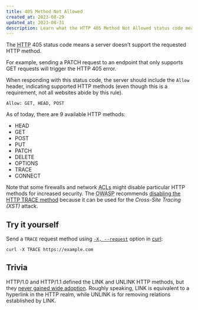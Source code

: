 ```yaml
---
title: 405 Method Not Allowed
created_at: 2023-08-29
updated_at: 2023-08-31
description: Learn what the HTTP 405 Method Not Allowed status code means and when it happens.
---
```


The <abbr title="Hypertext Transfer Protocol">HTTP</abbr> 405 status code means a server doesn't support the requested HTTP method.

For example, sending a PATCH request to an endpoint that only supports GET requests will trigger the HTTP 405 error.

When responding with this status code, the server should include the `Allow` header, indicating supported HTTP methods (even though this is a requirement, not all websites abide by this rule).

    Allow: GET, HEAD, POST

As of today, there are 9 available HTTP methods:

* HEAD
* GET
* POST
* PUT
* PATCH
* DELETE
* OPTIONS
* TRACE
* CONNECT

Note that some firewalls and network <abbr title="Access Control Lists">ACLs</abbr> might disable particular HTTP methods for increased security. The <abbr title="Open Web Application Security Project">OWASP</abbr> recommends <a href="https://owasp.org/www-community/attacks/Cross_Site_Tracing" target="_blank" rel="noopener">disabling the HTTP TRACE method</a> because it can be used for the _Cross-Site Tracing (XST)_ attack.

## Try it yourself

Send a `TRACE` request method using <a href="https://curl.se/docs/manpage.html#-X" target="_blank" rel="noopener">`-X, --request`</a> option in <a href="https://curl.se/" target="_blank" rel="noopener">curl</a>:

    curl -X TRACE https://example.com

## Trivia

HTTP/1.0 and HTTP/1.1 defined the LINK and UNLINK HTTP methods, but they <a href="https://datatracker.ietf.org/doc/html/draft-snell-link-method-12" target="_blank" rel="noopener">never gained wide adoption</a>. Roughly speaking, LINK is equivalent to a hyperlink in the HTTP realm, while UNLINK is for removing relations established by LINK.

